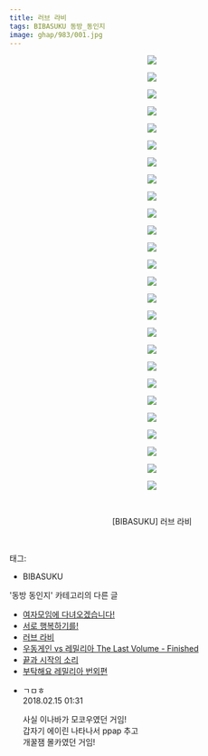 ```yaml
---
title: 러브 라비
tags: BIBASUKU 동방_동인지
image: ghap/983/001.jpg
---
```

<div class="article">
<p style="text-align: center; clear: none; float: none;"><img src="{{ site.nasurl }}/ghap/983/001.jpg"/></p>
<p style="text-align: center; clear: none; float: none;"><img src="{{ site.nasurl }}/ghap/983/002.jpg"/></p>
<p style="text-align: center; clear: none; float: none;"><img src="{{ site.nasurl }}/ghap/983/003.jpg"/></p>
<p style="text-align: center; clear: none; float: none;"><img src="{{ site.nasurl }}/ghap/983/004.jpg"/></p>
<p style="text-align: center; clear: none; float: none;"><img src="{{ site.nasurl }}/ghap/983/005.jpg"/></p>
<p style="text-align: center; clear: none; float: none;"><img src="{{ site.nasurl }}/ghap/983/006.jpg"/></p>
<p style="text-align: center; clear: none; float: none;"><img src="{{ site.nasurl }}/ghap/983/007.jpg"/></p>
<p style="text-align: center; clear: none; float: none;"><img src="{{ site.nasurl }}/ghap/983/008.jpg"/></p>
<p style="text-align: center; clear: none; float: none;"><img src="{{ site.nasurl }}/ghap/983/009.jpg"/></p>
<p style="text-align: center; clear: none; float: none;"><img src="{{ site.nasurl }}/ghap/983/010.jpg"/></p>
<p style="text-align: center; clear: none; float: none;"><img src="{{ site.nasurl }}/ghap/983/011.jpg"/></p>
<p style="text-align: center; clear: none; float: none;"><img src="{{ site.nasurl }}/ghap/983/012.jpg"/></p>
<p style="text-align: center; clear: none; float: none;"><img src="{{ site.nasurl }}/ghap/983/013.jpg"/></p>
<p style="text-align: center; clear: none; float: none;"><img src="{{ site.nasurl }}/ghap/983/014.jpg"/></p>
<p style="text-align: center; clear: none; float: none;"><img src="{{ site.nasurl }}/ghap/983/015.jpg"/></p>
<p style="text-align: center; clear: none; float: none;"><img src="{{ site.nasurl }}/ghap/983/016.jpg"/></p>
<p style="text-align: center; clear: none; float: none;"><img src="{{ site.nasurl }}/ghap/983/017.jpg"/></p>
<p style="text-align: center; clear: none; float: none;"><img src="{{ site.nasurl }}/ghap/983/018.jpg"/></p>
<p style="text-align: center; clear: none; float: none;"><img src="{{ site.nasurl }}/ghap/983/019.jpg"/></p>
<p style="text-align: center; clear: none; float: none;"><img src="{{ site.nasurl }}/ghap/983/020.jpg"/></p>
<p style="text-align: center; clear: none; float: none;"><img src="{{ site.nasurl }}/ghap/983/021.jpg"/></p>
<p style="text-align: center; clear: none; float: none;"><img src="{{ site.nasurl }}/ghap/983/022.jpg"/></p>
<p style="text-align: center; clear: none; float: none;"><img src="{{ site.nasurl }}/ghap/983/023.jpg"/></p>
<p style="text-align: center; clear: none; float: none;"><img src="{{ site.nasurl }}/ghap/983/024.jpg"/></p>
<p style="text-align: center; clear: none; float: none;"><img src="{{ site.nasurl }}/ghap/983/025.jpg"/></p>
<p style="text-align: center; clear: none; float: none;"><img src="{{ site.nasurl }}/ghap/983/026.jpg"/></p>
<p style="text-align: center; clear: none; float: none;"><br/></p>
<p style="text-align: center; clear: none; float: none;">[BIBASUKU] 러브 라비</p>
<p><br/></p>
</div><div class="tagTrail">
<p>태그: </p>
<ul>
<li>BIBASUKU</li>
</ul>
</div><div class="another">
<p>'동방 동인지' 카테고리의 다른 글</p>
<ul>
<li><a href="/2016-07-21-ghap_985">여자모임에 다녀오겠습니다!</a></li>
<li><a href="/2016-07-21-ghap_984">서로 행복하기를!</a></li>
<li><a href="/2016-07-21-ghap_983">러브 라비</a></li>
<li><a href="/2016-07-21-ghap_982">우동게인 vs 레밀리아 The Last Volume - Finished</a></li>
<li><a href="/2016-07-21-ghap_981">끝과 시작의 소리</a></li>
<li><a href="/2016-07-21-ghap_978">부탁해요 레밀리아 번외편</a></li>
</ul>
</div><div class="cb_module cb_fluid">
<div class="cb_wrt cb_profile">
<div class="comment">
<ul>
<li class="cb_thumb_off" id="comment15199884">
<div class="cb_comment_area">
<div class="cb_info_area">
<div class="cb_section">
<span class="cb_nick_name">ㄱㅁㅎ</span>
</div>
<div class="cb_section">
<span class="cb_date">2018.02.15 01:31 </span>
</div>
</div>
<div class="cb_dsc_comment">
<p class="cb_dsc">
											사실 이나바가 모코우였던 거임!<br/>
갑자기 에이린 나타나서 ppap 추고<br/>
개꿀잼 몰카였던 거임!
										</p>
</div>
</div></li>
</ul>
</div>
</div><!-- commentList close -->
</div>
